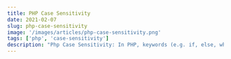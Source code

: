 ```yaml
---
title: PHP Case Sensitivity
date: 2021-02-07
slug: php-case-sensitivity
image: '/images/articles/php-case-sensitivity.png'
tags: ['php', 'case-sensitivity']
description: "Php Case Sensitivity: In PHP, keywords (e.g. if, else, while, echo, etc.), classes, functions, and user-defined functions are not case-sensitive. However; all variable names are case-sensitive!"
---
```

